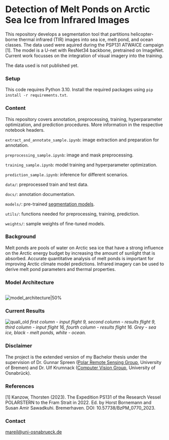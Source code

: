 # Detection of Melt Ponds on Arctic Sea Ice from Infrared Images

This repository develops a segmentation tool that partitions helicopter-borne thermal infrared (TIR) images into sea ice, melt pond, and ocean classes. 
The data used were aquired during the PSP131 ATWAICE campaign [1].
The model is a U-net with ResNet34 backbone, pretrained on ImageNet. Current work focusses on the integration of visual imagery into the training.

The data used is not published yet.

### Setup
This code requires Python 3.10. Install the required packages using ```pip install -r requirements.txt```.

### Content
This repository covers annotation, preprocessing, training, hyperparameter optimization, and prediction procedures. More information in the respective notebook headers.

```extract_and_annotate_sample.ipynb```: image extraction and preparation for annotation.

```preprocessing_sample.ipynb```: image and mask preprocessing.

```training_sample.ipynb```: model training and hyperparameter optimization.

```prediction_sample.ipynb```: inference for different scenarios.

```data/```: preprocessed train and test data.

```docs/```: annotation documentation.

```models/```: pre-trained [segmentation models](https://github.com/qubvel/segmentation_models).

```utils/```: functions needed for preprocessing, training, prediction.

```weights/```: sample weights of fine-tuned models.

### Background
Melt ponds are pools of water on Arctic sea ice that have a strong influence on the Arctic energy budget by increasing the amount of sunlight that is absorbed. 
Accurate quantitative analysis of melt ponds is important for improving Arctic climate model predictions.
Infrared imagery can be used to derive melt pond parameters and thermal properties.

### Model Architecture
<img scr="https://github.com/marlens123/ponds_extended/assets/80780236/84dde17c-6ecd-4608-af7f-7be75de84729" width="200">

![model_architecture|50%](https://github.com/marlens123/ponds_extended/assets/80780236/84dde17c-6ecd-4608-af7f-7be75de84729)

### Current Results
![quali_old](https://github.com/marlens123/pond_segmentation/assets/80780236/7228e021-4630-4367-a4c8-e30b2fdfb3da)
*first column - input flight 9, second column - results flight 9, third column - input flight 16, fourth column - results flight 16. Grey - sea ice, black - melt ponds, white - ocean.*

### Disclaimer
The project is the extended version of my Bachelor thesis under the supervision of Dr. Gunnar Spreen ([Polar Remote Sensing Group](https://seaice.uni-bremen.de/research-group/), University of Bremen)
and Dr. Ulf Krumnack ([Computer Vision Group](https://www.ikw.uni-osnabrueck.de/en/research_groups/computer_vision.html), University of Osnabrück).

### References
[1] Kanzow, Thorsten (2023). The Expedition PS131 of the Research Vessel POLARSTERN to the
Fram Strait in 2022. Ed. by Horst Bornemann and Susan Amir Sawadkuhi. Bremerhaven. DOI: 10.57738/BzPM\_0770\_2023.


### Contact
mareil@uni-osnabrueck.de
